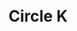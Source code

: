 ---
title: "Circle K"
url: /san-luis-potosi/circle-k-avenida-eugenio-garza-sada/
shop: Lebensmittel
---